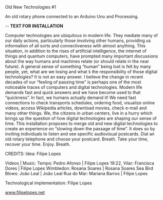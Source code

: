 Old New Technologies #1
<br>

An old rotary phone connected to an Arduino Uno and Processing.

--
**TEXT FOR INSTALLATION**
<br>

Computer technologies are ubiquitous in modern life. They mediate many of our daily actions, particularly those involving other humans, providing us information of all sorts and connectiveness with almost anything. This situation, in addition to the rises of artificial intelligence, the internet of things and quantum computers, have prompted many important discussions about the way humans and machines relate (or should relate in the near future). A general sense of something “human” being lost is felt by many people, yet, what are we losing and what ́s the responsibility of those digital technologies? It is not an easy answer. I believe the change in recent decades of our “feeling of passing time” is perhaps one of the most noticeable traces of computers and digital technologies. Modern life demands fast and quick answers and we have become used to that “quickness”. In fact, we humans actually demand it! We need fast connections to check transports schedules, ordering food, visualize online videos, access Wikipedia articles, download movies, check e-mail and many other things. We, the citizens in urban centers, live in a hurry which brings up the question of how digital technologies are shaping our sense of time.
This installation proposes to merge old and new digital technologies to create an experience on “slowing down the passage of time”. It does so by inviting individuals to listen and see specific audiovisual postcards. Dial an old rotary telephone and choose your postcard. Breath. Take your time, recover your time. Enjoy. Breath.

CREDITS:
Idea: Filipe Lopes

Videos | Music:
Tempo: Pedro Afonso | Filipe Lopes
19:22, Vilar: Francisca Dores | Filipe Lopes
Wimbledon: Rosana Soares | Rosana Soares
Sea Bird Blows: João Leal | João Leal
Rua do Mar: Mariana Barros | Filipe Lopes

Technological implementation: Filipe Lopes

www.filipelopes.net
